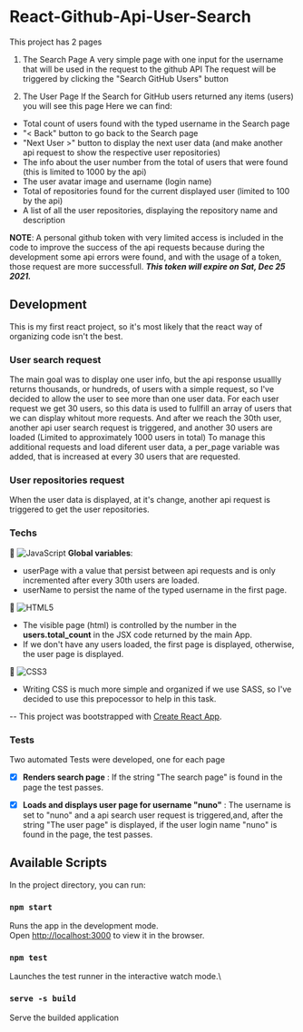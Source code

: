 # React-Github-Api-User-Search

This project has 2 pages

1. The Search Page
A very simple page with one input for the username that will be used in the request to the github API
The request will be triggered by clicking the "Search GitHub Users" button

2. The User Page
If the Search for GitHub users returned any items (users) you will see this page
Here we can find:
- Total count of users found with the typed username in the Search page 
- "< Back" button to go back to the Search page
- "Next User >" button to display the next user data (and make another api request to show the respective user repositories)
- The info about the user number from the total of users that were found (this is limited to 1000 by the api)
- The user avatar image and username (login name)
- Total of repositories found for the current displayed user (limited to 100 by the api)
- A list of all the user repositories, displaying the repository name and description

**NOTE**: A personal github token with very limited access is included in the code to improve the success of the api requests because during the development some api errors were found, and with the usage of a token, those request are more successfull.
***This token will expire on Sat, Dec 25 2021.***


## Development
This is my first react project, so it's most likely that the react way of organizing code isn't the best.

### User search request
The main goal was to display one user info, but the api response usuallly returns thousands, or hundreds, of users with a simple request, so I've decided to allow the user to see more than one user data.
For each user request we get 30 users, so this data is used to fullfill an array of users that we can display whitout more requests. And after we reach the 30th user, another api user search request is triggered, and another 30 users are loaded (Limited to approximately 1000 users in total)
To manage this additional requests and load diferent user data, a per_page variable was added, that is increased at every 30 users that are requested.

### User repositories request
When the user data is displayed, at it's change, another api request is triggered to get the user repositories.

### Techs
    
📌 ![JavaScript](https://img.shields.io/badge/-JavaScript-F7B93E?style=flat-square&logo=javascript&logoColor=fff)
**Global variables**:
- userPage with a value that persist between api requests and is only incremented after every 30th users are loaded.
- userName to persist the name of the typed username in the first page.

📌 ![HTML5](https://img.shields.io/badge/-HTML5-E34F26?style=flat-square&logo=html5&logoColor=white) 
- The visible page (html) is controlled by the number in the **users.total_count** in the JSX code returned by the main App.
- If we don't have any users loaded, the first page is displayed, otherwise, the user page is displayed.

📌  ![CSS3](https://img.shields.io/badge/-CSS3-549FDE?style=flat-square&logo=css3&logoColor=white)
- Writing CSS is much more simple and organized if we use SASS, so I've decided to use this prepocessor to help in this task.

--
This project was bootstrapped with [Create React App](https://github.com/facebook/create-react-app).


### Tests
Two automated Tests were developed, one for each page
- [x] **Renders search page** : If the string "The search page" is found in the page the test passes.
- [x] **Loads and displays user page for username "nuno"** : The username is set to "nuno" and a api search user request is triggered,and, after the string "The user page" is displayed, if the user login name "nuno" is found in the page, the test passes.


## Available Scripts

In the project directory, you can run:


### `npm start`

Runs the app in the development mode.\
Open [http://localhost:3000](http://localhost:3000) to view it in the browser.


### `npm test`

Launches the test runner in the interactive watch mode.\


### `serve -s build`

Serve the builded application 